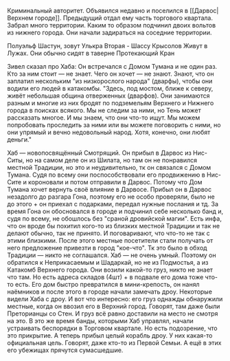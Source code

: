 Криминальный авторитет. Объявился недавно и поселился в [[Дарвос|Верхнем городе]]. Предыдущий отдал ему часть торгового квартала. Забрал много территории. Каким то образом подчинил двоих вольтов из нижнего города. Они начали задираться на соседние территории. 

Полуэльф Шастун, зовут Улькра
Вторая - Шассу Крысолов 
Живут в Лужах.
Они обычно сидят в таверне Протекающий Кран

Зивел сказал про Хаба:
Он встречался с Домом Тумана и не один раз. Кто за ним стоит — не знает. Чего он хочет — не знают. Знают, что он заплатил нескольким "из низкорослого народа" (дварфы), чтобы они водили его людей в катакомбы. "Здесь, под мостом, ближе к северу, живёт небольшая община отверженных (дварфов). Они занимаются разным и многие из них бродят по подземельям Верхнего и Нижнего города в поисках всякого. Мы не следим за ними, но Тень может рассказать многое. И мы знаем, что они что-то ищут. Мы можем попробовать проследить за ними или вы можете поговорить с ними, но они упрямый и вечно недовольный народ. Хотя, конечно, они любят деньги." 


Хаб — новопосвящённый Смотрящий. Он прибыл в Дарвос из Нис-Ситы, но на самом деле он из Шилата, но там он не понравился местной Традиции, но это и неудивительно, тк он связался с Домом Тумана. Судя по всему они поспособствовали его продвижению в Нис-Сите и короновали и потом отправили в Дарвос. Потому что Дом Тумана хочет вернуть своё влияние в Дарвосе. 
Прибыл он в Дарвос незадолго до разгара Гона, поэтому его не особо проверяли, было не до этого + он приехал с подарками, передал нужные послания и тд. 
За время Гона он обосновался в городе и подчинил себе несколько банд и, судя по всему, не обошлось без "сраной дровийской магии". 
Есть инфа, что он вроде бы похитил кого-то из близких местной Традиции и так не делают обычно, так не принято. И поговаривают, что что-то не так с этими близкими.
После этого местные посетители стали получать от него предложение привезти в город "кое-что". Тк это было в обход Традиции — никто не соглашался.
Хаб — не очень умный. Поэтому он обратился к Неприкасаемым и Шадаркай, но не из Подмостья, а из Катакомб Верхнего города. Они возили какой-то груз, никто не знает что там. Но есть адреса складов (4шт) + в подвале его дома тоже что-то есть. 
Его дом быстро превратился в мини-крепость, он нанял наёмников и после этого в городе начали замечать дроу. 
Некоторые видели Хаба с дроу.
И вот что интересно: его груз однажды обнаружили местные, когда он ввозил его в Верхний город. Говорят, там даже были Преторианцы со Стен. И груз всё равно доставили на место не смотря на это. 
В это же время банды, которыми Хаб управлял, начали устраивать беспорядки в Торговом квартале. Но есть подозрение, что это прикрытие.
А теперь прибыл целый корабль дроу. У них какая-то официальная цель. Говорят, даже кто-то из Первой Семьи.
А ещё в этих его убежищах прячутся сумасшедшие. 
